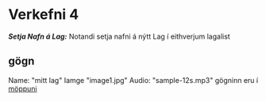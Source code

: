 # Verkefni 4
***Setja Nafn á Lag:*** Notandi setja nafni á nýtt Lag í eithverjum lagalist
## gögn
Name: "mitt lag" 
Iamge "image1.jpg" 
Audio: "sample-12s.mp3"
gögninn eru í  [möppuni](../../forritið/Audioplayer/GÖGN/)
